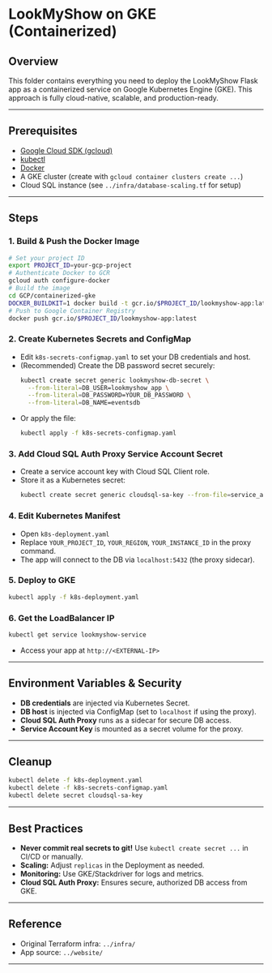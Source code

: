 # LookMyShow on GKE (Containerized)

## Overview
This folder contains everything you need to deploy the LookMyShow Flask app as a containerized service on Google Kubernetes Engine (GKE). This approach is fully cloud-native, scalable, and production-ready.

---

## Prerequisites
- [Google Cloud SDK (gcloud)](https://cloud.google.com/sdk/docs/install)
- [kubectl](https://kubernetes.io/docs/tasks/tools/)
- [Docker](https://docs.docker.com/get-docker/)
- A GKE cluster (create with `gcloud container clusters create ...`)
- Cloud SQL instance (see `../infra/database-scaling.tf` for setup)

---

## Steps

### 1. Build & Push the Docker Image
```sh
# Set your project ID
export PROJECT_ID=your-gcp-project
# Authenticate Docker to GCR
gcloud auth configure-docker
# Build the image
cd GCP/containerized-gke
DOCKER_BUILDKIT=1 docker build -t gcr.io/$PROJECT_ID/lookmyshow-app:latest .
# Push to Google Container Registry
docker push gcr.io/$PROJECT_ID/lookmyshow-app:latest
```

### 2. Create Kubernetes Secrets and ConfigMap
- Edit `k8s-secrets-configmap.yaml` to set your DB credentials and host.
- (Recommended) Create the DB password secret securely:
  ```sh
  kubectl create secret generic lookmyshow-db-secret \
    --from-literal=DB_USER=lookmyshow_app \
    --from-literal=DB_PASSWORD=YOUR_DB_PASSWORD \
    --from-literal=DB_NAME=eventsdb
  ```
- Or apply the file:
  ```sh
  kubectl apply -f k8s-secrets-configmap.yaml
  ```

### 3. Add Cloud SQL Auth Proxy Service Account Secret
- Create a service account key with Cloud SQL Client role.
- Store it as a Kubernetes secret:
  ```sh
  kubectl create secret generic cloudsql-sa-key --from-file=service_account.json=PATH_TO_KEY.json
  ```

### 4. Edit Kubernetes Manifest
- Open `k8s-deployment.yaml`
- Replace `YOUR_PROJECT_ID`, `YOUR_REGION`, `YOUR_INSTANCE_ID` in the proxy command.
- The app will connect to the DB via `localhost:5432` (the proxy sidecar).

### 5. Deploy to GKE
```sh
kubectl apply -f k8s-deployment.yaml
```

### 6. Get the LoadBalancer IP
```sh
kubectl get service lookmyshow-service
```
- Access your app at `http://<EXTERNAL-IP>`

---

## Environment Variables & Security
- **DB credentials** are injected via Kubernetes Secret.
- **DB host** is injected via ConfigMap (set to `localhost` if using the proxy).
- **Cloud SQL Auth Proxy** runs as a sidecar for secure DB access.
- **Service Account Key** is mounted as a secret volume for the proxy.

---

## Cleanup
```sh
kubectl delete -f k8s-deployment.yaml
kubectl delete -f k8s-secrets-configmap.yaml
kubectl delete secret cloudsql-sa-key
```

---

## Best Practices
- **Never commit real secrets to git!** Use `kubectl create secret ...` in CI/CD or manually.
- **Scaling:** Adjust `replicas` in the Deployment as needed.
- **Monitoring:** Use GKE/Stackdriver for logs and metrics.
- **Cloud SQL Auth Proxy:** Ensures secure, authorized DB access from GKE.

---

## Reference
- Original Terraform infra: `../infra/`
- App source: `../website/`

--- 